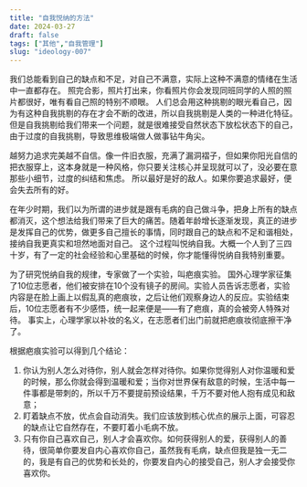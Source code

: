 ```yaml
---
title: "自我悦纳的方法"
date: 2024-03-27
draft: false
tags: ["其他","自我管理"]
slug: "ideology-007"
---
```


我们总能看到自己的缺点和不足，对自己不满意，实际上这种不满意的情绪在生活中一直都存在。
照完合影，照片打出来，你看照片你会发现同班同学的人照的照片都很好，唯有看自己照的特别不顺眼。
人们总会用这种挑剔的眼光看自己，因为有这种自我挑剔的存在才会不断的改进，所以自我挑剔是人类的一种进化特征。但是自我挑剔给我们带来一个问题，就是很难接受自然状态下放松状态下的自己，由于过度的自我挑剔，导致思维极端做人做事钻牛角尖。

越努力追求完美越不自信。像一件旧衣服，充满了漏洞褶子，但如果你阳光自信的把衣服穿上，这本身就是一种风格，你只要关注核心并呈现就可以了，没必要在意那些小细节，过度的纠结和焦虑。
所以最好是好的敌人。如果你要追求最好，便会失去所有的好。

在年少时期，我们以为所谓的进步就是跟有毛病的自己做斗争，把身上所有的缺点都消灭，这个想法给我们带来了巨大的痛苦。随着年龄增长逐渐发现，真正的进步是发挥自己的优势，做更多自己擅长的事情，同时跟自己的缺点和不足和谐相处，接纳自我更真实和坦然地面对自己。
这个过程叫悦纳自我。大概一个人到了三四十岁，有了一定的社会经验和心里基础的时候，你才能懂得悦纳自我特别重要。

为了研究悦纳自我的规律，专家做了一个实验，叫疤痕实验。
国外心理学家征集了10位志愿者，他们被安排在10个没有镜子的房间。实验人员告诉志愿者，实验内容是在脸上画上以假乱真的疤痕妆，之后让他们观察身边人的反应。实验结束后，10位志愿者有不少感悟，统一起来便是——有了疤痕，真的会被旁人特殊对待。
️事实上，心理学家以补妆的名义，在志愿者们出门前就把疤痕妆彻底擦干净了。

根据疤痕实验可以得到几个结论：
1. 你认为别人怎么对待你，别人就会怎样对待你。如果你觉得别人对你温暖和爱的时候，那么你就会得到温暖和爱；当你对世界保有敌意的时候，生活中每一件事都是带刺的，所以千万不要提前预设结果，千万不要对他人抱有成见和敌意；
2. 盯着缺点不放，优点会自动消失。我们应该放到核心优点的展示上面，可容忍的缺点让它自然存在，不要盯着小毛病不放。
3. 只有你自己喜欢自己，别人才会喜欢你。如何获得别人的爱，获得别人的善待，很简单你要发自内心喜欢你自己，虽然我有毛病，缺点但我是独一无二的，我是有自己的优势和长处的，你要发自内心的接受自己，别人才会接受你喜欢你。





